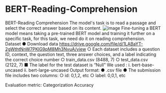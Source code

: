 # BERT-Reading-Comprehension
BERT-Reading Comprehension
The model's task is to read a passage and select the correct answer based on its content.
![image](https://github.com/user-attachments/assets/6cc52c94-2580-4703-9b89-218236637c53)
Fine-tuning a BERT model means taking a pre-trained BERT model and training it further
on a specific task, for this task, we need do it on reading comprehension.
Dataset
● Download data https://drive.google.com/file/d/1LABaYT-2gWthtNnW7PKlG9pM8Mh3NvuA/view
○ Each dataset includes a question ID, context, the question text, three answer
choices, and a label indicating the correct choice number
○ train_data.csv (8488, 7)
○ test_data.csv (2122, 7)
■ The label for the test dataset is “Null”
We used : i. bert-base-uncased
ii. bert-large-uncased
Output format:
● .csv file
● The submission file includes two columns:
○ id: 0,1,2, etc
○ label: 0,0,1, etc

Evaluation metric: Categorization Accuracy
